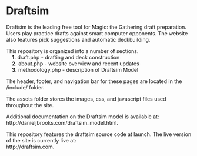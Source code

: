 <h1>Draftsim</h1>

<p> Draftsim is the leading free tool for Magic: the Gathering draft preparation. 
  Users play practice drafts against smart computer opponents. 
  The website also features pick suggestions and automatic deckbuilding. 
</p>

<p> This repository is organized into a number of sections. <br>
  &nbsp;&nbsp;&nbsp;&nbsp;<b>1.</b> draft.php - drafting and deck construction <br>
  &nbsp;&nbsp;&nbsp;&nbsp;<b>2.</b> about.php - website overview and recent updates <br>
  &nbsp;&nbsp;&nbsp;&nbsp;<b>3.</b> methodology.php - description of Draftsim Model <br> 
</p>
<p>
  The header, footer, and navigation bar for these pages are located in the /include/ folder.
</p>
<p>
  The assets folder stores the images, css, and javascript files used throughout the site.  
</p>

<p>
  Additional documentation on the Draftsim model is available at: <br>
  http://danieljbrooks.com/draftsim_model.html.
</p>

<p> This repository features the draftsim source code at launch. 
  The live version of the site is currently live at: <br>
  http://draftsim.com.
</p>
